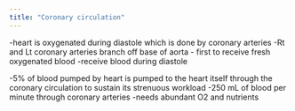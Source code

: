 ```yaml
---
title: "Coronary circulation"
---
```

-heart is oxygenated during diastole which is done by coronary arteries
-Rt and Lt coronary arteries branch off base of aorta - first to receive fresh oxygenated blood
-receive blood during diastole

-5% of blood pumped by heart is pumped to the heart itself through the coronary circulation to sustain its strenuous workload
-250 mL of blood per minute through coronary arteries
-needs abundant O2 and nutrients

